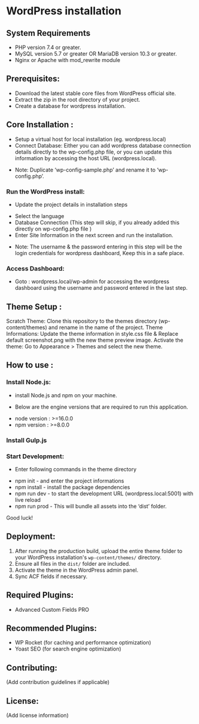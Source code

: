 WordPress installation
===

## System Requirements

* PHP version 7.4 or greater.
* MySQL version 5.7 or greater OR MariaDB version 10.3 or greater.
* Nginx or Apache with mod_rewrite module

## Prerequisites:

- Download the latest stable core files from WordPress official site.
- Extract the zip in the root directory of your project.
- Create a database for wordpress installation.

## Core Installation :

* Setup a virtual host for local installation (eg. wordpress.local)
* Connect Database: Either you can add wordpress database connection details directly to the wp-config.php file, or you can update this information by accessing the host URL (wordpress.local).
- Note: Duplicate ‘wp-config-sample.php’ and rename it to ‘wp-config.php’.

### Run the WordPress install: 

- Update the project details in installation steps
* Select the language
* Database Connection 
   (This step will skip, if you already added this directly on wp-config.php file )
* Enter Site Information in the next screen and run the installation.
- Note: The username & the password entering in this step will be the login credentials for wordpress dashboard, Keep this in a safe place.

### Access Dashboard:

- Goto : wordpress.local/wp-admin for accessing the wordpress dashboard using the username and password entered in the last step.

## Theme Setup :

Scratch Theme: Clone this repository to the themes directory (wp-content/themes) and rename in the name of the project.
Theme Informations: Update the theme information in style.css file & Replace default screenshot.png with the new theme preview image.
Activate the theme: Go to Appearance > Themes and select the new theme.

## How to use :

### Install Node.js: 
- install Node.js and npm on your machine.

* Below are the engine versions that are required to run this application.
- node version : >=16.0.0
- npm version : >=8.0.0

### Install Gulp.js 

### Start Development: 


* Enter following commands in the theme directory
- npm init - and enter the project informations
- npm install - install the package dependencies
- npm run dev - to start the development URL (wordpress.local:5001) with live reload
- npm run prod - This will bundle all assets into the ‘dist’ folder.

Good luck!

## Deployment:

1. After running the production build, upload the entire theme folder to your WordPress installation's `wp-content/themes/` directory.
2. Ensure all files in the `dist/` folder are included.
3. Activate the theme in the WordPress admin panel.
4. Sync ACF fields if necessary.

## Required Plugins:

- Advanced Custom Fields PRO

## Recommended Plugins:

- WP Rocket (for caching and performance optimization)
- Yoast SEO (for search engine optimization)

## Contributing:

(Add contribution guidelines if applicable)

## License:

(Add license information)
